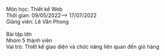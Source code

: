Môn học: Thiết kế Web <br>
Thời gian: 09/05/2022--> 17/07/2022 <br>
Giảng viên: Lê Văn Phong <br>
<br>
Bài tập lớn <br>
Nhóm 5 thành viên <br>
Vai trò: Thiết kế giao diện và chức năng liên quan đến giỏ hàng